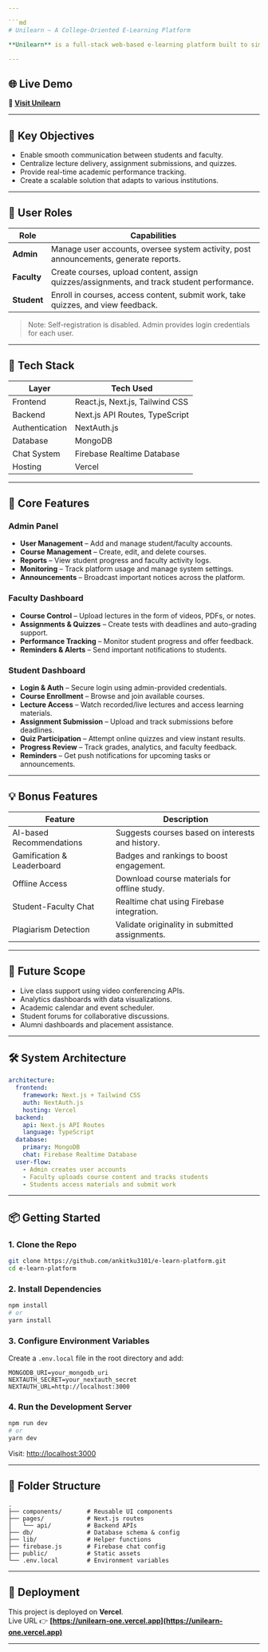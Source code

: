 ```yaml
---

```md
# Unilearn – A College-Oriented E-Learning Platform

**Unilearn** is a full-stack web-based e-learning platform built to simplify and enhance the academic experience for colleges. It bridges communication gaps, streamlines course handling, and brings together students, faculty, and admins on a unified digital platform.

---
```


## 🌐 Live Demo

**🔗 [Visit Unilearn](https://unilearn-one.vercel.app)**

---

## 🎯 Key Objectives

- Enable smooth communication between students and faculty.
- Centralize lecture delivery, assignment submissions, and quizzes.
- Provide real-time academic performance tracking.
- Create a scalable solution that adapts to various institutions.

---

## 👤 User Roles

| Role    | Capabilities |
|---------|--------------|
| **Admin**   | Manage user accounts, oversee system activity, post announcements, generate reports. |
| **Faculty** | Create courses, upload content, assign quizzes/assignments, and track student performance. |
| **Student** | Enroll in courses, access content, submit work, take quizzes, and view feedback. |

> Note: Self-registration is disabled. Admin provides login credentials for each user.

---

## 🧱 Tech Stack

| Layer         | Tech Used                          |
|---------------|------------------------------------|
| Frontend      | React.js, Next.js, Tailwind CSS    |
| Backend       | Next.js API Routes, TypeScript     |
| Authentication| NextAuth.js                        |
| Database      | MongoDB                            |
| Chat System   | Firebase Realtime Database         |
| Hosting       | Vercel                             |

---

## 🧩 Core Features

### Admin Panel
- **User Management** – Add and manage student/faculty accounts.
- **Course Management** – Create, edit, and delete courses.
- **Reports** – View student progress and faculty activity logs.
- **Monitoring** – Track platform usage and manage system settings.
- **Announcements** – Broadcast important notices across the platform.

### Faculty Dashboard
- **Course Control** – Upload lectures in the form of videos, PDFs, or notes.
- **Assignments & Quizzes** – Create tests with deadlines and auto-grading support.
- **Performance Tracking** – Monitor student progress and offer feedback.
- **Reminders & Alerts** – Send important notifications to students.

### Student Dashboard
- **Login & Auth** – Secure login using admin-provided credentials.
- **Course Enrollment** – Browse and join available courses.
- **Lecture Access** – Watch recorded/live lectures and access learning materials.
- **Assignment Submission** – Upload and track submissions before deadlines.
- **Quiz Participation** – Attempt online quizzes and view instant results.
- **Progress Review** – Track grades, analytics, and faculty feedback.
- **Reminders** – Get push notifications for upcoming tasks or announcements.

---

## 💡 Bonus Features

| Feature                    | Description |
|----------------------------|-------------|
| AI-based Recommendations   | Suggests courses based on interests and history. |
| Gamification & Leaderboard | Badges and rankings to boost engagement. |
| Offline Access             | Download course materials for offline study. |
| Student-Faculty Chat       | Realtime chat using Firebase integration. |
| Plagiarism Detection       | Validate originality in submitted assignments. |

---

## 🚀 Future Scope

- Live class support using video conferencing APIs.
- Analytics dashboards with data visualizations.
- Academic calendar and event scheduler.
- Student forums for collaborative discussions.
- Alumni dashboards and placement assistance.

---

## 🛠️ System Architecture

```yaml
architecture:
  frontend:
    framework: Next.js + Tailwind CSS
    auth: NextAuth.js
    hosting: Vercel
  backend:
    api: Next.js API Routes
    language: TypeScript
  database:
    primary: MongoDB
    chat: Firebase Realtime Database
  user-flow:
    - Admin creates user accounts
    - Faculty uploads course content and tracks students
    - Students access materials and submit work
```

---

## 📦 Getting Started

### 1. Clone the Repo

```bash
git clone https://github.com/ankitku3101/e-learn-platform.git
cd e-learn-platform
```

### 2. Install Dependencies

```bash
npm install
# or
yarn install
```

### 3. Configure Environment Variables

Create a `.env.local` file in the root directory and add:

```env
MONGODB_URI=your_mongodb_uri
NEXTAUTH_SECRET=your_nextauth_secret
NEXTAUTH_URL=http://localhost:3000

```

### 4. Run the Development Server

```bash
npm run dev
# or
yarn dev
```

Visit: [http://localhost:3000](http://localhost:3000)

---

## 📁 Folder Structure

```
.
├── components/       # Reusable UI components
├── pages/            # Next.js routes
│   └── api/          # Backend APIs
├── db/               # Database schema & config
├── lib/              # Helper functions
├── firebase.js       # Firebase chat config
├── public/           # Static assets
└── .env.local        # Environment variables
```

---

## 🔗 Deployment

This project is deployed on **Vercel**.  
Live URL 👉 **[https://unilearn-one.vercel.app](https://unilearn-one.vercel.app)**

---
```

